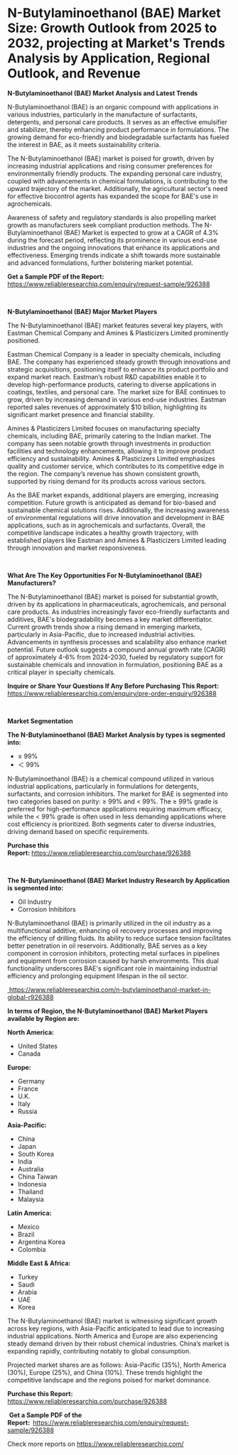 <p><h1>N-Butylaminoethanol (BAE) Market Size: Growth Outlook from 2025 to 2032, projecting at Market's Trends Analysis by Application, Regional Outlook, and Revenue</h1></p><p><strong>N-Butylaminoethanol (BAE) Market Analysis and Latest Trends</strong></p>
<p><p>N-Butylaminoethanol (BAE) is an organic compound with applications in various industries, particularly in the manufacture of surfactants, detergents, and personal care products. It serves as an effective emulsifier and stabilizer, thereby enhancing product performance in formulations. The growing demand for eco-friendly and biodegradable surfactants has fueled the interest in BAE, as it meets sustainability criteria.</p><p>The N-Butylaminoethanol (BAE) market is poised for growth, driven by increasing industrial applications and rising consumer preferences for environmentally friendly products. The expanding personal care industry, coupled with advancements in chemical formulations, is contributing to the upward trajectory of the market. Additionally, the agricultural sector's need for effective biocontrol agents has expanded the scope for BAE's use in agrochemicals.</p><p>Awareness of safety and regulatory standards is also propelling market growth as manufacturers seek compliant production methods. The N-Butylaminoethanol (BAE) Market is expected to grow at a CAGR of 4.3% during the forecast period, reflecting its prominence in various end-use industries and the ongoing innovations that enhance its applications and effectiveness. Emerging trends indicate a shift towards more sustainable and advanced formulations, further bolstering market potential.</p></p>
<p><strong>Get a Sample PDF of the Report:&nbsp;</strong> <a href="https://www.reliableresearchiq.com/enquiry/request-sample/926388?utm_campaign=2449&utm_medium=2&utm_source=Github&utm_content=ia&utm_term=24032025&utm_id=n-butylaminoethanol-bae">https://www.reliableresearchiq.com/enquiry/request-sample/926388</a></p>
<p>&nbsp;</p>
<p><strong>N-Butylaminoethanol (BAE) Major Market Players</strong></p>
<p><p>The N-Butylaminoethanol (BAE) market features several key players, with Eastman Chemical Company and Amines & Plasticizers Limited prominently positioned.</p><p>Eastman Chemical Company is a leader in specialty chemicals, including BAE. The company has experienced steady growth through innovations and strategic acquisitions, positioning itself to enhance its product portfolio and expand market reach. Eastman’s robust R&D capabilities enable it to develop high-performance products, catering to diverse applications in coatings, textiles, and personal care. The market size for BAE continues to grow, driven by increasing demand in various end-use industries. Eastman reported sales revenues of approximately $10 billion, highlighting its significant market presence and financial stability.</p><p>Amines & Plasticizers Limited focuses on manufacturing specialty chemicals, including BAE, primarily catering to the Indian market. The company has seen notable growth through investments in production facilities and technology enhancements, allowing it to improve product efficiency and sustainability. Amines & Plasticizers Limited emphasizes quality and customer service, which contributes to its competitive edge in the region. The company’s revenue has shown consistent growth, supported by rising demand for its products across various sectors.</p><p>As the BAE market expands, additional players are emerging, increasing competition. Future growth is anticipated as demand for bio-based and sustainable chemical solutions rises. Additionally, the increasing awareness of environmental regulations will drive innovation and development in BAE applications, such as in agrochemicals and surfactants. Overall, the competitive landscape indicates a healthy growth trajectory, with established players like Eastman and Amines & Plasticizers Limited leading through innovation and market responsiveness.</p></p>
<p>&nbsp;</p>
<p><strong>What Are The Key Opportunities For N-Butylaminoethanol (BAE) Manufacturers?</strong></p>
<p><p>The N-Butylaminoethanol (BAE) market is poised for substantial growth, driven by its applications in pharmaceuticals, agrochemicals, and personal care products. As industries increasingly favor eco-friendly surfactants and additives, BAE's biodegradability becomes a key market differentiator. Current growth trends show a rising demand in emerging markets, particularly in Asia-Pacific, due to increased industrial activities. Advancements in synthesis processes and scalability also enhance market potential. Future outlook suggests a compound annual growth rate (CAGR) of approximately 4-6% from 2024-2030, fueled by regulatory support for sustainable chemicals and innovation in formulation, positioning BAE as a critical player in specialty chemicals.</p></p>
<p><strong>Inquire or Share Your Questions If Any Before Purchasing This Report:</strong> <a href="https://www.reliableresearchiq.com/enquiry/pre-order-enquiry/926388?utm_campaign=2449&utm_medium=2&utm_source=Github&utm_content=ia&utm_term=24032025&utm_id=n-butylaminoethanol-bae">https://www.reliableresearchiq.com/enquiry/pre-order-enquiry/926388</a></p>
<p>&nbsp;</p>
<p><strong>Market Segmentation</strong></p>
<p><strong>The N-Butylaminoethanol (BAE) Market Analysis by types is segmented into:</strong></p>
<p><ul><li>≥ 99%</li><li>＜ 99%</li></ul></p>
<p><p>N-Butylaminoethanol (BAE) is a chemical compound utilized in various industrial applications, particularly in formulations for detergents, surfactants, and corrosion inhibitors. The market for BAE is segmented into two categories based on purity: ≥ 99% and < 99%. The ≥ 99% grade is preferred for high-performance applications requiring maximum efficacy, while the < 99% grade is often used in less demanding applications where cost efficiency is prioritized. Both segments cater to diverse industries, driving demand based on specific requirements.</p></p>
<p><strong>Purchase this Report:&nbsp;</strong><a href="https://www.reliableresearchiq.com/purchase/926388?utm_campaign=2449&utm_medium=2&utm_source=Github&utm_content=ia&utm_term=24032025&utm_id=n-butylaminoethanol-bae">https://www.reliableresearchiq.com/purchase/926388</a></p>
<p>&nbsp;</p>
<p><strong>The N-Butylaminoethanol (BAE) Market Industry Research by Application is segmented into:</strong></p>
<p><ul><li>Oil Industry</li><li>Corrosion Inhibitors</li></ul></p>
<p><p>N-Butylaminoethanol (BAE) is primarily utilized in the oil industry as a multifunctional additive, enhancing oil recovery processes and improving the efficiency of drilling fluids. Its ability to reduce surface tension facilitates better penetration in oil reservoirs. Additionally, BAE serves as a key component in corrosion inhibitors, protecting metal surfaces in pipelines and equipment from corrosion caused by harsh environments. This dual functionality underscores BAE's significant role in maintaining industrial efficiency and prolonging equipment lifespan in the oil sector.</p></p>
<p><a href="https://www.reliableresearchiq.com/n-butylaminoethanol-market-in-global-r926388?utm_campaign=2449&utm_medium=2&utm_source=Github&utm_content=ia&utm_term=24032025&utm_id=n-butylaminoethanol-bae">&nbsp;https://www.reliableresearchiq.com/n-butylaminoethanol-market-in-global-r926388</a></p>
<p><strong>In terms of Region, the N-Butylaminoethanol (BAE) Market Players available by Region are:</strong></p>
<p>
    <p> <strong> North America: </strong>
        <ul>
            <li>United States</li>
            <li>Canada</li>
        </ul>
        </p> 
    <p> <strong> Europe: </strong>
        <ul>
            <li>Germany</li>
            <li>France</li>
            <li>U.K.</li>
            <li>Italy</li>
            <li>Russia</li>
        </ul>
        </p> 
    <p> <strong> Asia-Pacific: </strong>
        <ul>
            <li>China</li>
            <li>Japan</li>
            <li>South Korea</li>
            <li>India</li>
            <li>Australia</li>
            <li>China Taiwan</li>
            <li>Indonesia</li>
            <li>Thailand</li>
            <li>Malaysia</li>
        </ul>
        </p> 
    <p> <strong> Latin America: </strong>
        <ul>
            <li>Mexico</li>
            <li>Brazil</li>
            <li>Argentina Korea</li>
            <li>Colombia</li>
        </ul>
        </p> 
    <p> <strong> Middle East & Africa: </strong>
        <ul>
            <li>Turkey</li>
            <li>Saudi</li>
            <li>Arabia</li>
            <li>UAE</li>
            <li>Korea</li>
        </ul>
    </p>
    </p>
<p><p>The N-Butylaminoethanol (BAE) market is witnessing significant growth across key regions, with Asia-Pacific anticipated to lead due to increasing industrial applications. North America and Europe are also experiencing steady demand driven by their robust chemical industries. China’s market is expanding rapidly, contributing notably to global consumption. </p><p>Projected market shares are as follows: Asia-Pacific (35%), North America (30%), Europe (25%), and China (10%). These trends highlight the competitive landscape and the regions poised for market dominance.</p></p>
<p><strong>Purchase this Report: </strong><a href="https://www.reliableresearchiq.com/purchase/926388?utm_campaign=2449&utm_medium=2&utm_source=Github&utm_content=ia&utm_term=24032025&utm_id=n-butylaminoethanol-bae">https://www.reliableresearchiq.com/purchase/926388</a></p>
<p>&nbsp;<strong>Get a Sample PDF of the Report:&nbsp;&nbsp;</strong><a href="https://www.reliableresearchiq.com/enquiry/request-sample/926388?utm_campaign=2449&utm_medium=2&utm_source=Github&utm_content=ia&utm_term=24032025&utm_id=n-butylaminoethanol-bae">https://www.reliableresearchiq.com/enquiry/request-sample/926388</a></p>
<p><strong></strong></p>
<p>Check more reports on <a href="https://www.reliableresearchiq.com/?utm_campaign=2449&utm_medium=2&utm_source=Github&utm_content=ia&utm_term=24032025&utm_id=n-butylaminoethanol-bae">https://www.reliableresearchiq.com/</a></p>